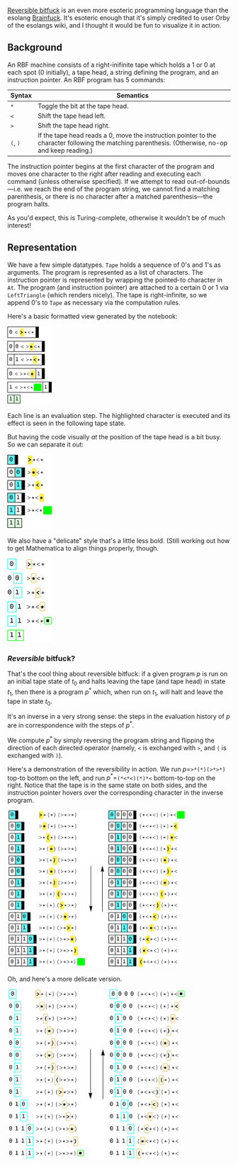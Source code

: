 [Reversible bitfuck](https://esolangs.org/wiki/Reversible_Bitfuck) is an even more esoteric programming language than the esolang [Brainfuck](https://en.wikipedia.org/wiki/Brainfuck). It's esoteric enough that it's simply credited to user Orby of the esolangs wiki, and I thought it would be fun to visualize it in action.

## Background

An RBF machine consists of a right-inifinite tape which holds a 1 or 0 at each spot (0 initially), a tape head, a string defining the program, and an instruction pointer. An RBF program has 5 commands:

| Syntax      | Semantics   |
| ----------- | ----------- |
| `*`   | Toggle the bit at the tape head.     |
| `<`   | Shift the tape head left. |
| `>`   | Shift the tape head right. |
| `(`, `)`   | If the tape head reads a 0, move the instruction pointer to the character following the matching parenthesis. (Otherwise, no-op and keep reading.) |

The instruction pointer begins at the first character of the program and moves one character to the right after reading and executing each command (unless otherwise specified). If we attempt to read out-of-bounds—i.e. we reach the end of the program string, we cannot find a matching parenthesis, or there is no character after a matched parenthesis—the program halts.

As you'd expect, this is Turing-complete, otherwise it wouldn't be of much interest!

## Representation

We have a few simple datatypes. `Tape` holds a sequence of 0's and 1's as arguments. The program is represented as a list of characters. The instruction pointer is represented by wrapping the pointed-to character in `At`. The program (and instruction pointer) are attached to a certain 0 or 1 via `LeftTriangle` (which renders nicely). The tape is right-infinite, so we append 0's to `Tape` as necessary via the computation rules.

Here's a basic formatted view generated by the notebook:

<img src="media/basic-trace.png" alt="A short RBF trace of running a simple program on an empty tape" width="100">

Each line is an evaluation step. The highlighted character is executed and its effect is seen in the following tape state.

But having the code visually *at* the position of the tape head is a bit busy. So we can separate it out:

<img src="media/basic-trace-separated.png" alt="A short RBF trace of running a simple program on an empty tape, but with the code in a separate column" width="100">

We also have a "delicate" style that's a little less bold. (Still working out how to get Mathematica to align things properly, though.

<img src="media/basic-trace-separated-delicate.png" alt="A short RBF trace of running a simple program on an empty tape, but with the code in a separate column and in a more delicate style" width="100">

### *Reversible* bitfuck?

That's the cool thing about reversible bitfuck: if a given program $p$ is run on an initial tape state of $t_0$ and halts leaving the tape (and tape head) in state $t_1$, then there is a program $p^*$ which, when run on $t_1$, will halt and leave the tape in state $t_0$.

It's an inverse in a very strong sense: the steps in the evaluation history of $p$ are in correspondence with the steps of $p^*$.

We compute $p^*$ by simply reversing the program string and flipping the direction of each directed operator (namely, `<` is exchanged with `>`, and `(` is exchanged with `)`).

Here's a demonstration of the reversibility in action. We run $p=$`>*(*)(>*>*)` top-to bottom on the left, and run $p^*=$`(*<*<)(*)*<` bottom-to-top on the right. Notice that the tape is in the same state on both sides, and the instruction pointer hovers over the corresponding character in the inverse program.

<img src="media/reversed-trace.png" alt="The two traces described above. They match up line by line as described" width="400">

Oh, and here's a more delicate version.

<img src="media/reversed-trace-delicate.png" alt="The two traces described above. They match up line by line as described" width="400">

